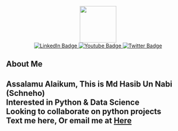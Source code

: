 <div id="header" align="center">
  <img src="https://media.giphy.com/media/M9gbBd9nbDrOTu1Mqx/giphy.gif" width="100"/>
</div>
<div id="badges" align="center">
  <a href="your-linkedin-URL">
    <img src="https://img.shields.io/badge/LinkedIn-blue?style=for-the-badge&logo=linkedin&logoColor=white" alt="LinkedIn Badge"/>
  </a>
  <a href="your-youtube-URL">
    <img src="https://img.shields.io/badge/YouTube-red?style=for-the-badge&logo=youtube&logoColor=white" alt="Youtube Badge"/>
  </a>
  <a href="your-twitter-URL">
    <img src="https://img.shields.io/badge/Twitter-blue?style=for-the-badge&logo=twitter&logoColor=white" alt="Twitter Badge"/>
  </a>
</div>

<h2>About Me<h2>

Assalamu Alaikum, This is Md Hasib Un Nabi (Schneho)<br>
Interested in Python & Data Science <br>
Looking to collaborate on python projects<br>
Text me here, Or email me at <a href = "mailto:schnehowebking@gmail.com">Here</a>

<!---
schnehowebking/schnehowebking is a ✨ special ✨ repository because its `README.md` (this file) appears on your GitHub profile.
You can click the Preview link to take a look at your changes.
--->
